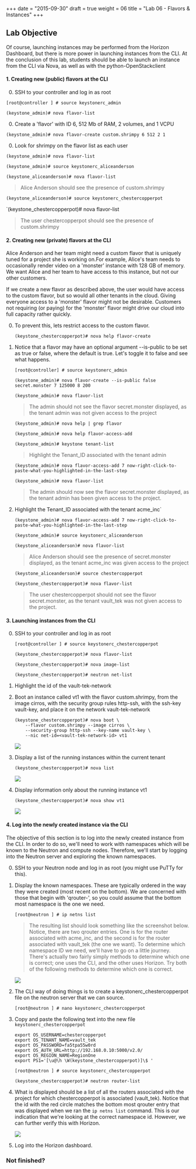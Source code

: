 +++
date = "2015-09-30"
draft = true
weight = 06
title = "Lab 06 - Flavors & Instances"
+++

## Lab Objective

Of course, launching instances may be performed from the Horizon Dashboard, 
but there is more power in launching instances from the CLI. 
At the conclusion of this lab, students should be able to launch an instance from the CLI via Nova, as well as with the python-OpenStackclient

#### 1. Creating new (public) flavors at the CLI

0. SSH to your controller and log in as root 

  `[root@controller ] # source keystonerc_admin`

  `(keystone_admin)# nova flavor-list`

0. Create a 'flavor' with ID 6, 512 Mb of RAM, 2 volumes, and 1 VCPU

  `(keystone_admin)# nova flavor-create custom.shrimpy 6 512 2 1`

0. Look for shrimpy on the flavor list as each user

  `(keystone_admin)# nova flavor-list`

  `(keystone_admin)# source keystonerc_aliceanderson`

  `(keystone_aliceanderson)# nova flavor-list`

  > Alice Anderson should see the presence of custom.shrimpy

  `(keystone_aliceanderson)# source keystonerc_chestercopperpot`

  `(keystone_chestercopperpot)# nova flavor-list

  >The user chestercopperpot should see the presence of custom.shrimpy

#### 2. Creating new (private) flavors at the CLI

Alice Anderson and her team might need a custom flavor that is uniquely tuned for a project she is working on.For example, Alice's team needs to occasionally render video on a 'monster' instance with 128 GB of memory. We want Alice and her team to have access to this instance, but not our other customers. 

If we create a new flavor as described above, the user would have access to the custom flavor, but so would all other tenants in the cloud. Giving everyone access to a 'monster' flavor might not be desirable. Customers not requiring (or paying) for the 'monster' flavor might drive our cloud into full capacity rather quickly. 

0. To prevent this, lets restrict access to the custom flavor.

    `(keystone_chestercopperpot)# nova help flavor-create`

0. Notice that a flavor may have an optional argument --is-public to be set as true or false, where the default is true. Let's toggle it to false and see what happens.

    `[root@controller] # source keystonerc_admin`

    `(keystone_admin)# nova flavor-create --is-public false secret.monster 7 125000 8 200`
    
    `(keystone_admin)# nova flavor-list`
    
    >The admin should not see the flavor secret.monster displayed, as the tenant admin was not given access to the project

    `(keystone_admin)# nova help | grep flavor`
   
    `(keystone_admin)# nova help flavor-access-add`
   
    `(keystone_admin)# keystone tenant-list`
   
    > Highlight the Tenant_ID associated with the tenant admin
   
    `(keystone_admin)# nova flavor-access-add 7 now-right-click-to-paste-what-you-highlighted-in-the-last-step`
   
    `(keystone_admin)# nova flavor-list`
   
    > The admin should now see the flavor secret.monster displayed, as the tenant admin has been given access to the project.

0. Highlight the Tenant_ID associated with the tenant acme_inc`
	
    `(keystone_admin)# nova flavor-access-add 7 now-right-click-to-paste-what-you-highlighted-in-the-last-step`
    
    `(keystone_admin)# source keystonerc_aliceanderson`
    
    `(keystone_aliceanderson)# nova flavor-list`
    
    >Alice Anderson should see the presence of secret.monster displayed, as the tenant acme_inc was given access to the project
    
    `(keystone_aliceanderson)# source chestercopperpot`

    `(keystone_chestercopperpot)# nova flavor-list`
   
    >The user chestercopperpot should not see the flavor secret.monster, as the tenant vault_tek was not given access to the project.

#### 3. Launching instances from the CLI

0. SSH to your controller and log in as root 

    `[root@controller ] # source keystonerc_chestercopperpot`

    `(keystone_chestercopperpot)# nova flavor-list`

    `(keystone_chestercopperpot)# nova image-list`

    `(keystone_chestercopperpot)# neutron net-list`

0. Highlight the id of the vault-tek-network
 
0. Boot an instance called vt1 with the flavor custom.shrimpy, from the image cirros, with the security group rules http-ssh, with the ssh-key vault-key, and place it on the network vault-tek-network

    ```
    (keystone_chestercopperpot)# nova boot \
        --flavor custom.shrimpy --image cirros \ 
        --security-group http-ssh --key-name vault-key \
        --nic net-id=<vault-tek-network-id> vt1
    ```

    ![](https://i.imgur.com/p2Qw4L0.png)

0. Display a list of the running instances within the current tenant

    `(keystone_chestercopperpot)# nova list`

    ![](https://i.imgur.com/oQKYFQz.png)

0. Display information only about the running instance vt1

    `(keystone_chestercopperpot)# nova show vt1`

    ![](https://i.imgur.com/KagOnGh.png)

#### 4. Log into the newly created instance via the CLI

The objective of this section is to log into the newly created instance from the CLI. In order to do so, we'll need to work with namespaces which will be known to the Neutron and compute nodes. Therefore, we'll start by logging into the Neutron server and exploring the known namespaces.

0. SSH to your Neutron node and log in as root (you might use PuTTy for this).

0. Display the known namespaces. These are typically ordered in the way they were created (most recent on the bottom). We are concerned with those that begin with 'qrouter-', so you could assume that the bottom most namespace is the one we need.

    `[root@neutron ] # ip netns list`

    > The resulting list should look something like the screenshot below. Notice, there are two qrouter entries. One is for the router associated with acme_inc, and the second is for the router associated with vault_tek (the one we want). To determine which namespace ID we need, we'll have to go on a little journey. There's actually two fairly simply methods to determine which one is correct; one uses the CLI, and the other uses Horizon. Try both of the following methods to determine which one is correct.

    ![](https://i.imgur.com/8G9qvhe.png)

0. The CLI way of doing things is to create a keystonerc_chestercopperpot file on the neutron server that we can source.

    `[root@neutron ] # nano keystonerc_chestercopperpot`

0. Copy and paste the following text into the new file `keystonerc_chestercopperpot`

    ```
    export OS_USERNAME=chestercopperpot
    export OS_TENANT_NAME=vault_tek
    export OS_PASSWORD=fa5tpa55w0rd
    export OS_AUTH_URL=http://192.168.0.10:5000/v2.0/
    export OS_REGION_NAME=RegionOne
    export PS1='[\u@\h \W(keystone_chestercopperpot)]\$ '
    ```

    `[root@neutron ] # source keystonerc_chestercopperpot`

    `(keystone_chestercopperpot)# neutron router-list`

0. What is displayed should be a list of all the routers associated with the project for which chestercopperpot is associated (vault_tek). Notice that the id with the red circle matches the bottom most qrouter entry that was displayed when we ran the `ip netns list` command. This is our indication that we're looking at the correct namespace id. However, we can further verify this with Horizon.

    ![](https://i.imgur.com/tZcv1lD.png)

0. Log into the Horizon dashboard.

### Not finished?
